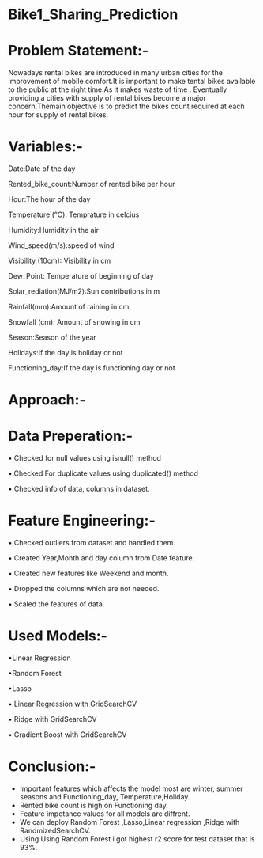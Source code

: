 # Bike1_Sharing_Prediction
# Problem Statement:-
Nowadays rental bikes are introduced in many urban cities for the improvement of mobile comfort.It is important to make tental bikes available to the public at the right time.As it makes waste of time . Eventually providing a cities with supply of rental bikes become a major concern.Themain objective is to predict the bikes count required at each hour for supply of rental bikes.
# Variables:-
Date:Date of the day

Rented_bike_count:Number of rented bike per hour

Hour:The hour of the day

Temperature (°C): Temprature in celcius

Humidity:Humidity in the air

Wind_speed(m/s):speed of wind

Visibility (10cm): Visibility in cm

Dew_Point: Temperature of beginning of day

Solar_rediation(MJ/m2):Sun contributions in m


Rainfall(mm):Amount of raining in cm

Snowfall (cm): Amount of snowing in cm

Season:Season of the year

Holidays:If the day is holiday or not

Functioning_day:If the day is functioning day or not

# Approach:-

# Data Preperation:-
• Checked for null values using isnull() method

•.Checked For duplicate values using duplicated() method

• Checked info of data, columns in dataset.
# Feature Engineering:-
• Checked outliers from dataset and handled them.

• Created Year,Month and day column from Date feature.

• Created new features like Weekend and month.

• Dropped the columns which are not needed.

• Scaled the features of data.
# Used Models:-
•Linear Regression

•Random Forest

•Lasso 

• Linear Regression with GridSearchCV

• Ridge with GridSearchCV

• Gradient Boost with GridSearchCV
# Conclusion:-
- Important features which affects the model most are winter, summer seasons and Functioning_day, Temperature,Holiday.
- Rented bike count is high on Functioning day.
- Feature impotance values for all models are diffrent.
- We can deploy Random Forest ,Lasso,Linear regression ,Ridge with RandmizedSearchCV.
- Using Using Random Forest i got highest r2 score for test dataset that is 93%.










